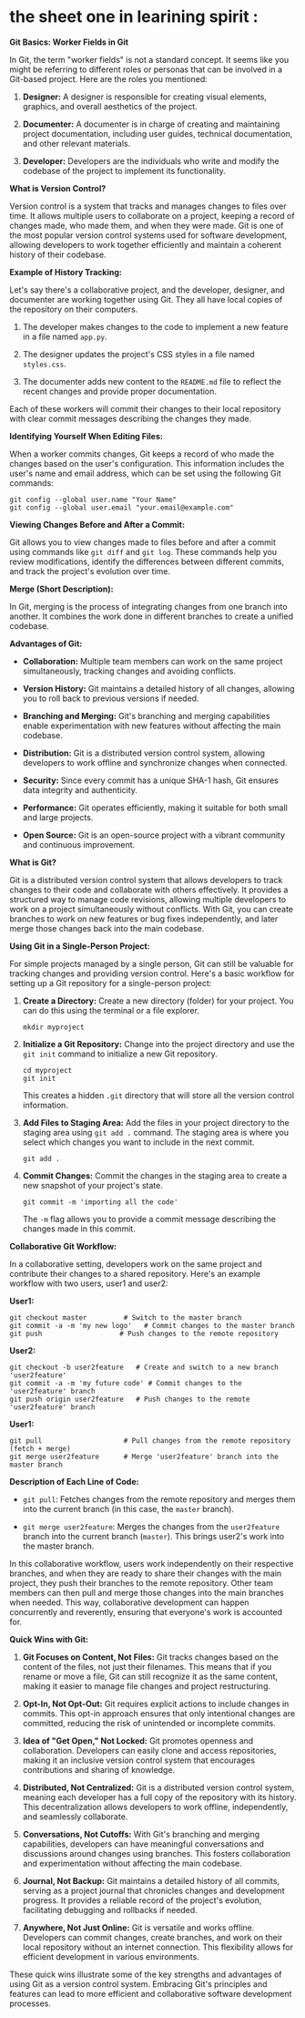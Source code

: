 
# the sheet one in learining spirit :
**Git Basics: Worker Fields in Git**

In Git, the term "worker fields" is not a standard concept. It seems like you might be referring to different roles or personas that can be involved in a Git-based project. Here are the roles you mentioned:

1. **Designer:** A designer is responsible for creating visual elements, graphics, and overall aesthetics of the project.

2. **Documenter:** A documenter is in charge of creating and maintaining project documentation, including user guides, technical documentation, and other relevant materials.

3. **Developer:** Developers are the individuals who write and modify the codebase of the project to implement its functionality.

**What is Version Control?**

Version control is a system that tracks and manages changes to files over time. It allows multiple users to collaborate on a project, keeping a record of changes made, who made them, and when they were made. Git is one of the most popular version control systems used for software development, allowing developers to work together efficiently and maintain a coherent history of their codebase.

**Example of History Tracking:**

Let's say there's a collaborative project, and the developer, designer, and documenter are working together using Git. They all have local copies of the repository on their computers.

1. The developer makes changes to the code to implement a new feature in a file named `app.py`.

2. The designer updates the project's CSS styles in a file named `styles.css`.

3. The documenter adds new content to the `README.md` file to reflect the recent changes and provide proper documentation.

Each of these workers will commit their changes to their local repository with clear commit messages describing the changes they made.

**Identifying Yourself When Editing Files:**

When a worker commits changes, Git keeps a record of who made the changes based on the user's configuration. This information includes the user's name and email address, which can be set using the following Git commands:

```
git config --global user.name "Your Name"
git config --global user.email "your.email@example.com"
```

**Viewing Changes Before and After a Commit:**

Git allows you to view changes made to files before and after a commit using commands like `git diff` and `git log`. These commands help you review modifications, identify the differences between different commits, and track the project's evolution over time.

**Merge (Short Description):**

In Git, merging is the process of integrating changes from one branch into another. It combines the work done in different branches to create a unified codebase.

**Advantages of Git:**

- **Collaboration:** Multiple team members can work on the same project simultaneously, tracking changes and avoiding conflicts.

- **Version History:** Git maintains a detailed history of all changes, allowing you to roll back to previous versions if needed.

- **Branching and Merging:** Git's branching and merging capabilities enable experimentation with new features without affecting the main codebase.

- **Distribution:** Git is a distributed version control system, allowing developers to work offline and synchronize changes when connected.

- **Security:** Since every commit has a unique SHA-1 hash, Git ensures data integrity and authenticity.

- **Performance:** Git operates efficiently, making it suitable for both small and large projects.

- **Open Source:** Git is an open-source project with a vibrant community and continuous improvement.


**What is Git?**

Git is a distributed version control system that allows developers to track changes to their code and collaborate with others effectively. It provides a structured way to manage code revisions, allowing multiple developers to work on a project simultaneously without conflicts. With Git, you can create branches to work on new features or bug fixes independently, and later merge those changes back into the main codebase.

**Using Git in a Single-Person Project:**

For simple projects managed by a single person, Git can still be valuable for tracking changes and providing version control. Here's a basic workflow for setting up a Git repository for a single-person project:

1. **Create a Directory:**
   Create a new directory (folder) for your project. You can do this using the terminal or a file explorer.

   ```
   mkdir myproject
   ```

2. **Initialize a Git Repository:**
   Change into the project directory and use the `git init` command to initialize a new Git repository.

   ```
   cd myproject
   git init
   ```

   This creates a hidden `.git` directory that will store all the version control information.

3. **Add Files to Staging Area:**
   Add the files in your project directory to the staging area using `git add .` command. The staging area is where you select which changes you want to include in the next commit.

   ```
   git add .
   ```

4. **Commit Changes:**
   Commit the changes in the staging area to create a new snapshot of your project's state.

   ```
   git commit -m 'importing all the code'
   ```

   The `-m` flag allows you to provide a commit message describing the changes made in this commit.

**Collaborative Git Workflow:**

In a collaborative setting, developers work on the same project and contribute their changes to a shared repository. Here's an example workflow with two users, user1 and user2:

**User1:**
```
git checkout master         # Switch to the master branch
git commit -a -m 'my new logo'   # Commit changes to the master branch
git push                   # Push changes to the remote repository
```

**User2:**
```
git checkout -b user2feature   # Create and switch to a new branch 'user2feature'
git commit -a -m 'my future code' # Commit changes to the 'user2feature' branch
git push origin user2feature   # Push changes to the remote 'user2feature' branch
```

**User1:**
```
git pull                    # Pull changes from the remote repository (fetch + merge)
git merge user2feature      # Merge 'user2feature' branch into the master branch
```

**Description of Each Line of Code:**

- `git pull`: Fetches changes from the remote repository and merges them into the current branch (in this case, the `master` branch).
  
- `git merge user2feature`: Merges the changes from the `user2feature` branch into the current branch (`master`). This brings user2's work into the master branch.

In this collaborative workflow, users work independently on their respective branches, and when they are ready to share their changes with the main project, they push their branches to the remote repository. Other team members can then pull and merge those changes into the main branches when needed. This way, collaborative development can happen concurrently and reverently, ensuring that everyone's work is accounted for.


**Quick Wins with Git:**

1. **Git Focuses on Content, Not Files:**
   Git tracks changes based on the content of the files, not just their filenames. This means that if you rename or move a file, Git can still recognize it as the same content, making it easier to manage file changes and project restructuring.

2. **Opt-In, Not Opt-Out:**
   Git requires explicit actions to include changes in commits. This opt-in approach ensures that only intentional changes are committed, reducing the risk of unintended or incomplete commits.

3. **Idea of "Get Open," Not Locked:**
   Git promotes openness and collaboration. Developers can easily clone and access repositories, making it an inclusive version control system that encourages contributions and sharing of knowledge.

4. **Distributed, Not Centralized:**
   Git is a distributed version control system, meaning each developer has a full copy of the repository with its history. This decentralization allows developers to work offline, independently, and seamlessly collaborate.

5. **Conversations, Not Cutoffs:**
   With Git's branching and merging capabilities, developers can have meaningful conversations and discussions around changes using branches. This fosters collaboration and experimentation without affecting the main codebase.

6. **Journal, Not Backup:**
   Git maintains a detailed history of all commits, serving as a project journal that chronicles changes and development progress. It provides a reliable record of the project's evolution, facilitating debugging and rollbacks if needed.

7. **Anywhere, Not Just Online:**
   Git is versatile and works offline. Developers can commit changes, create branches, and work on their local repository without an internet connection. This flexibility allows for efficient development in various environments.

These quick wins illustrate some of the key strengths and advantages of using Git as a version control system. Embracing Git's principles and features can lead to more efficient and collaborative software development processes.


